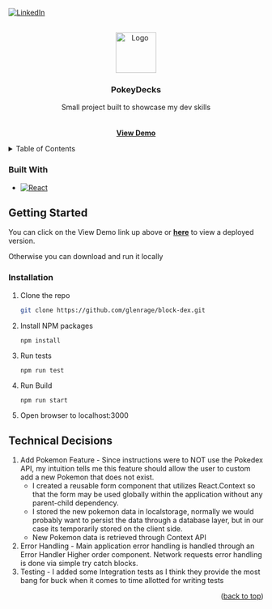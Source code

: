 <!-- Improved compatibility of back to top link: See: https://github.com/othneildrew/Best-README-Template/pull/73 -->

<a name="readme-top"></a>

<!--
*** Thanks for checking out the Best-README-Template. If you have a suggestion
*** that would make this better, please fork the repo and create a pull request
*** or simply open an issue with the tag "enhancement".
*** Don't forget to give the project a star!
*** Thanks again! Now go create something AMAZING! :D
-->

<!-- PROJECT SHIELDS -->
<!--
*** I'm using markdown "reference style" links for readability.
*** Reference links are enclosed in brackets [ ] instead of parentheses ( ).
*** See the bottom of this document for the declaration of the reference variables
*** for contributors-url, forks-url, etc. This is an optional, concise syntax you may use.
*** https://www.markdownguide.org/basic-syntax/#reference-style-links
-->

[![LinkedIn][linkedin-shield]][linkedin-url]

<!-- PROJECT LOGO -->
<br />
<div align="center">
  <a href="https://github.com/glenrage/block-dex">
    <img src="https://i.imgur.com/NF759ph.png" alt="Logo" width="80" height="80">
  </a>

<h3 align="center">PokeyDecks</h3>

  <p align="center">
    Small project built to showcase my dev skills
    <br />
    <br />
    <br />
    <a href="https://glenrage.github.io/block-dex"><strong>View Demo</strong></a>
    </h5>

  </p>
</div>

<!-- TABLE OF CONTENTS -->
<details>
  <summary>Table of Contents</summary>
  <ol>
      <ul>
        <li><a href="#built-with">Built With</a></li>
      </ul>
    <li>
      <a href="#getting-started">Getting Started</a>
      <ul>
        <li><a href="#installation">Installation</a></li>
      </ul>
    </li>
    <li><a href="#technical-decisions">Technical Decisions</a></li>

  </ol>
</details>

### Built With

- [![React][react.js]][react-url]

## Getting Started

You can click on the View Demo link up above or <a href="https://glenrage.github.io/block-dex"><strong>here</strong></a> to view a deployed version.

Otherwise you can download and run it locally

### Installation

1. Clone the repo
   ```sh
   git clone https://github.com/glenrage/block-dex.git
   ```
2. Install NPM packages
   ```
   npm install
   ```
3. Run tests
   ```
   npm run test
   ```
4. Run Build
   ```
   npm run start
   ```
5. Open browser to localhost:3000

## Technical Decisions

1. Add Pokemon Feature - Since instructions were to NOT use the Pokedex API, my intuition tells me this feature should allow the user to custom add a new Pokemon that does not exist.
   - I created a reusable form component that utilizes React.Context so that the form may be used globally within the application without any parent-child dependency.
   - I stored the new pokemon data in localstorage, normally we would probably want to persist the data through a database layer, but in our case its temporarily stored on the client side.
   - New Pokemon data is retrieved through Context API
2. Error Handling - Main application error handling is handled through an Error Handler Higher order component. Network requests error handling is done via simple try catch blocks.
3. Testing - I added some Integration tests as I think they provide the most bang for buck when it comes to time allotted for writing tests

<p align="right">(<a href="#readme-top">back to top</a>)</p>

<!-- MARKDOWN LINKS & IMAGES -->
<!-- https://www.markdownguide.org/basic-syntax/#reference-style-links -->

[linkedin-shield]: https://img.shields.io/badge/-LinkedIn-black.svg?style=for-the-badge&logo=linkedin&colorB=555
[linkedin-url]: https://linkedin.com/in/glen-pham-7866a792
[react.js]: https://img.shields.io/badge/React-20232A?style=for-the-badge&logo=react&logoColor=61DAFB
[react-url]: https://reactjs.org/
